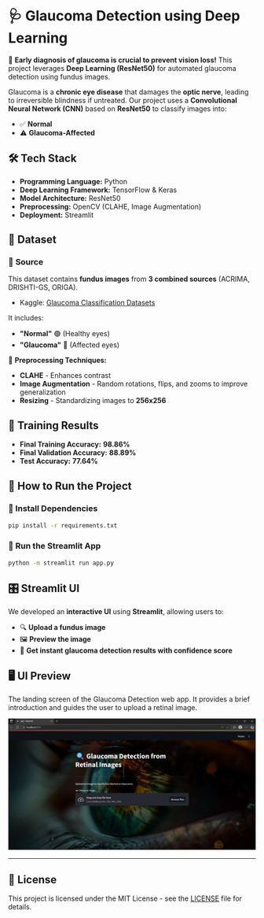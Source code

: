 # **🩺 Glaucoma Detection using Deep Learning**
🔬 **Early diagnosis of glaucoma is crucial to prevent vision loss!** This project leverages **Deep Learning (ResNet50)** for automated glaucoma detection using fundus images.

Glaucoma is a **chronic eye disease** that damages the **optic nerve**, leading to irreversible blindness if untreated. Our project uses a **Convolutional Neural Network (CNN)** based on **ResNet50** to classify images into:
- ✅ **Normal**  
- ⚠️ **Glaucoma-Affected**

## **🛠️ Tech Stack**
- **Programming Language:** Python  
- **Deep Learning Framework:** TensorFlow & Keras   
- **Model Architecture:** ResNet50   
- **Preprocessing:** OpenCV (CLAHE, Image Augmentation)   
- **Deployment:** Streamlit   

## **📂 Dataset**

### 📌 **Source**
This dataset contains **fundus images** from **3 combined sources** (ACRIMA, DRISHTI-GS, ORIGA).

- Kaggle: [Glaucoma Classification Datasets](https://www.kaggle.com/datasets/ayush02102001/glaucoma-classification-datasets)

It includes:
- **"Normal"** 🟢 (Healthy eyes)
- **"Glaucoma"** 🔴 (Affected eyes)

🔄 **Preprocessing Techniques:**  
- **CLAHE** - Enhances contrast  
- **Image Augmentation** -  Random rotations, flips, and zooms to improve generalization
- **Resizing** - Standardizing images to **256x256**  

## **🔢 Training Results**
- **Final Training Accuracy:** **98.86%**
- **Final Validation Accuracy:** **88.89%**
- **Test Accuracy:** **77.64%**

## **📌 How to Run the Project**
### **🔧 Install Dependencies**
```sh
pip install -r requirements.txt
```

### **🏃 Run the Streamlit App**
```sh
python -m streamlit run app.py
```

## **🎛️ Streamlit UI**
We developed an **interactive UI** using **Streamlit**, allowing users to:
- 🔍 **Upload a fundus image**  
- 🖼️ **Preview the image**  
- 🧠 **Get instant glaucoma detection results with confidence score**  

## **🖥️ UI Preview**
 
The landing screen of the Glaucoma Detection web app. It provides a brief introduction and guides the user to upload a retinal image.

![Home Page](output_images/public_home.png)

---

## 🧾 License

This project is licensed under the MIT License - see the [LICENSE](LICENSE) file for details.




